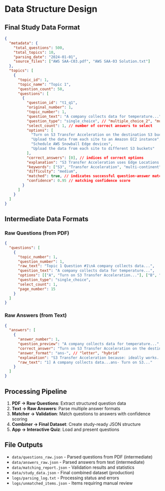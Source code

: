 # Data Structure Design

## Final Study Data Format
```json
{
  "metadata": {
    "total_questions": 500,
    "total_topics": 10,
    "parsing_date": "2024-01-01",
    "source_files": ["AWS SAA-C03.pdf", "AWS SAA-03 Solution.txt"]
  },
  "topics": [
    {
      "topic_id": 1,
      "topic_name": "Topic 1",
      "question_count": 50,
      "questions": [
        {
          "question_id": "t1_q1",
          "original_number": 1,
          "topic_number": 1,
          "question_text": "A company collects data for temperature...",
          "question_type": "single_choice", // "multiple_choice_2", "multiple_choice_3", "select_all"
          "select_count": 1, // number of correct answers to select
          "options": [
            "Turn on S3 Transfer Acceleration on the destination S3 bucket",
            "Upload the data from each site to an Amazon EC2 instance",
            "Schedule AWS Snowball Edge devices",
            "Upload the data from each site to different S3 buckets"
          ],
          "correct_answers": [0], // indices of correct options
          "explanation": "S3 Transfer Acceleration uses Edge Locations...",
          "keywords": ["S3", "Transfer Acceleration", "multi-continent"],
          "difficulty": "medium",
          "matched": true, // indicates successful question-answer matching
          "confidence": 0.95 // matching confidence score
        }
      ]
    }
  ]
}
```

## Intermediate Data Formats

### Raw Questions (from PDF)
```json
{
  "questions": [
    {
      "topic_number": 1,
      "question_number": 1,
      "raw_text": "Topic 1 Question #1\nA company collects data...",
      "question_text": "A company collects data for temperature...",
      "options": [["A", "Turn on S3 Transfer Acceleration..."], ["B", "Upload data..."]],
      "question_type": "single_choice",
      "select_count": 1,
      "page_number": 15
    }
  ]
}
```

### Raw Answers (from Text)
```json
{
  "answers": [
    {
      "answer_number": 1,
      "question_preview": "A company collects data for temperature...",
      "correct_answer": "Turn on S3 Transfer Acceleration on the destination S3 bucket",
      "answer_format": "ans-", // "letter", "hybrid"
      "explanation": "S3 Transfer Acceleration because: ideally works...",
      "raw_text": "1] A company collects data...ans- Turn on S3..."
    }
  ]
}
```

## Processing Pipeline
1. **PDF → Raw Questions**: Extract structured question data
2. **Text → Raw Answers**: Parse multiple answer formats
3. **Matcher → Validation**: Match questions to answers with confidence scoring
4. **Combiner → Final Dataset**: Create study-ready JSON structure
5. **App → Interactive Quiz**: Load and present questions

## File Outputs
- `data/questions_raw.json` - Parsed questions from PDF (intermediate)
- `data/answers_raw.json` - Parsed answers from text (intermediate)
- `data/matching_report.json` - Validation results and statistics
- `data/study_data.json` - Final combined dataset (production)
- `logs/parsing_log.txt` - Processing status and errors
- `logs/unmatched_items.json` - Items requiring manual review